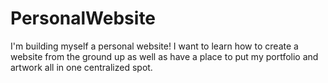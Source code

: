 # PersonalWebsite
I'm building myself a personal website! I want to learn how to create a website from the ground up as well as have a place to put my portfolio and artwork all in one centralized spot.
